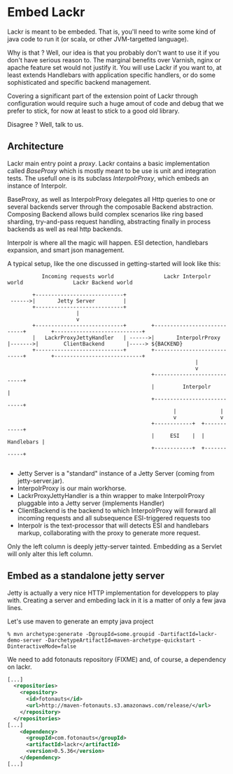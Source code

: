 Embed Lackr
===========

Lackr is meant to be embeded. That is, you'll need to write some kind of java code to run it (or scala, or other
JVM-targetted language).

Why is that ? Well, our idea is that you probably don't want to use it if you don't have serious reason to. The
marginal benefits over Varnish, nginx or apache feature set would not justify it. You will use Lackr if you want to,
at least extends Handlebars with application specific handlers, or do some sophisticated and specific backend
management.

Covering a significant part of the extension point of Lackr through configuration would require such a huge amout of
code and debug that we prefer to stick, for now at least to stick to a good old library.

Disagree ? Well, talk to us.

Architecture
------------

Lackr main entry point a _proxy_. Lackr contains a basic implementation called _BaseProxy_ which is mostly meant to be
use is unit and integration tests. The usefull one is its subclass _InterpolrProxy_, which embeds an instance of
Interpolr.

BaseProxy, as well as InterpolrProxy delegates all Http queries to one or several backends server through the
composable Backend abstraction. Composing Backend allows build complex scenarios like ring based sharding,
try-and-pass request handling, abstracting finally in process backends as well as real http backends.

Interpolr is where all the magic will happen. ESI detection, handlebars expansion, and smart json management.

A typical setup, like the one discussed in getting-started will look like this:

```
           Incoming requests world                Lackr Interpolr world                Lackr Backend world

        +----------------------------+                                       
 ------>|       Jetty Server         |                                       
        +----------------------------+                                       
                      |
                      v
        +----------------------------+        +----------------------------+        +----------------------------+                        
        |   LackrProxyJettyHandler   | ------>|       InterpolrProxy       |------->|        ClientBackend       |-----> ${BACKEND}
        +----------------------------+        +----------------------------+        +----------------------------+                 
                                                            |
                                                            v
                                              +----------------------------+ 
                                              |         Interpolr          | 
                                              +----------------------------+ 
                                                     |              |
                                                     v              v
                                              +------------+  +------------+
                                              |     ESI    |  | Handlebars |
                                              +------------+  +------------+
                                                                               
```

- Jetty Server is a "standard" instance of a Jetty Server (coming from jetty-server.jar).
- InterpolrProxy is our main workhorse.
- LackrProxyJettyHandler is a thin wrapper to make InterpolrProxy pluggable into a Jetty server (implements Handler)
- ClientBackend is the backend to which InterpolrProxy will forward all incoming requests and all subsequence ESI-triggered requests too
- Interpolr is the text-processor that will detects ESI and handlebars markup, collaborating with the proxy to generate more request.

Only the left column is deeply jetty-server tainted. Embedding as a Servlet will only alter this left column.


Embed as a standalone jetty server
----------------------------------

Jetty is actually a very nice HTTP implementation for developpers to play with. Creating a server and embeding lack
in it is a matter of only a few java lines.

Let's use maven to generate an empty java project

```
% mvn archetype:generate -DgroupId=some.groupid -DartifactId=lackr-demo-server -DarchetypeArtifactId=maven-archetype-quickstart -DinteractiveMode=false
```

We need to add fotonauts repository (FIXME) and, of course, a dependency on lackr.

```xml
[...]
  <repositories>
    <repository>
      <id>fotonauts</id>
      <url>http://maven-fotonauts.s3.amazonaws.com/release/</url>
    </repository>
  </repositories>
[...]
    <dependency>
      <groupId>com.fotonauts</groupId>
      <artifactId>lackr</artifactId>
      <version>0.5.36</version>
    </dependency>
[...]
```

